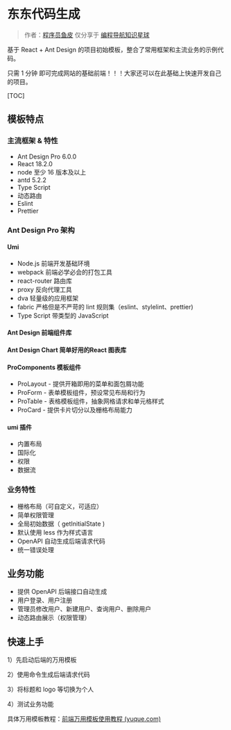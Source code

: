 # 东东代码生成

> 作者：[程序员鱼皮](https://github.com/liyupi)
> 仅分享于 [编程导航知识星球](https://yupi.icu)

基于 React + Ant Design 的项目初始模板，整合了常用框架和主流业务的示例代码。

只需 1 分钟 即可完成网站的基础前端！！！大家还可以在此基础上快速开发自己的项目。

[TOC]

## 模板特点

### 主流框架 & 特性

+ Ant Design Pro 6.0.0
+ React 18.2.0
+ node 至少 16 版本及以上
+ antd 5.2.2
+ Type Script
+ 动态路由
+ Eslint
+ Prettier

### Ant Design Pro 架构

#### Umi

+ Node.js 前端开发基础环境
+ webpack 前端必学必会的打包工具
+ react-router 路由库
+ proxy 反向代理工具
+ dva 轻量级的应用框架
+ fabric 严格但是不严苛的 lint 规则集（eslint、stylelint、prettier)
+ Type Script 带类型的 JavaScript

#### Ant Design 前端组件库

#### Ant Design Chart 简单好用的React 图表库

#### ProComponents 模板组件

+ ProLayout - 提供开箱即用的菜单和面包屑功能
+ ProForm - 表单模板组件，预设常见布局和行为
+ ProTable - 表格模板组件，抽象网格请求和单元格样式
+ ProCard - 提供卡片切分以及栅格布局能力

#### umi 插件

+ 内置布局
+ 国际化
+ 权限
+ 数据流

### 业务特性

+ 栅格布局（可自定义，可适应）
+ 简单权限管理 
+ 全局初始数据（ getInitialState )
+ 默认使用 less 作为样式语言
+ OpenAPI 自动生成后端请求代码
+ 统一错误处理

## 业务功能

+ 提供 OpenAPI 后端接口自动生成
+ 用户登录、用户注册
+ 管理员修改用户、新建用户、查询用户、删除用户
+ 动态路由展示（权限管理）

## 快速上手

1）先启动后端的万用模板

2）使用命令生成后端请求代码

3）将标题和 logo 等切换为个人

4）测试业务功能

具体万用模板教程：[前端万用模板使用教程 (yuque.com)](https://bcdh.yuque.com/staff-wpxfif/resource/rnv6shm2l57rsx6x) 


